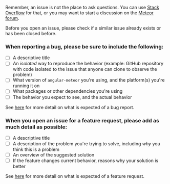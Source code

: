 Remember, an issue is not the place to ask questions. You can use [Stack Overflow](http://stackoverflow.com/questions/tagged/angular-meteor) for that, or you may want to start a discussion on the [Meteor forum](https://forums.meteor.com/).

Before you open an issue, please check if a similar issue already exists or has been closed before.

### When reporting a bug, please be sure to include the following:
- [ ] A descriptive title
- [ ] An *isolated* way to reproduce the behavior (example: GitHub repository with code isolated to the issue that anyone can clone to observe the problem)
- [ ] What version of `angular-meteor` you're using, and the platform(s) you're running it on
- [ ] What packages or other dependencies you're using
- [ ] The behavior you expect to see, and the actual behavior

See [here](https://github.com/meteor/meteor/blob/devel/CONTRIBUTING.md#reporting-a-bug-in-meteor) for more detail on what is expected of a bug report.

### When you open an issue for a feature request, please add as much detail as possible:
- [ ] A descriptive title
- [ ] A description of the problem you're trying to solve, including *why* you think this is a problem
- [ ] An overview of the suggested solution
- [ ] If the feature changes current behavior, reasons why your solution is better

See [here](https://github.com/meteor/meteor/blob/devel/CONTRIBUTING.md#feature-requests) for more detail on what is expected of a feature request.

